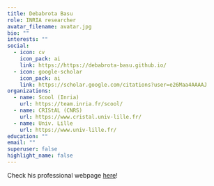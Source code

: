 ```yaml
---
title: Debabrota Basu
role: INRIA researcher
avatar_filename: avatar.jpg
bio: ""
interests: ""
social:
  - icon: cv
    icon_pack: ai
    link: https://https://debabrota-basu.github.io/
  - icon: google-scholar
    icon_pack: ai
    link: https://scholar.google.com/citations?user=e26Maa4AAAAJ
organizations:
  - name: Scool (Inria)
    url: https://team.inria.fr/scool/
  - name: CRIStAL (CNRS)
    url: https://www.cristal.univ-lille.fr/
  - name: Univ. Lille
    url: https://www.univ-lille.fr/
education: ""
email: ""
superuser: false
highlight_name: false
---
```

Check his professional webpage [here](https://debabrota-basu.github.io/)!
